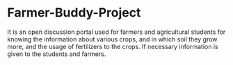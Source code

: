 # Farmer-Buddy-Project
 It is an open discussion portal used for farmers and agricultural students for knowing the information about various crops, and in which soil they grow more, and the usage of fertilizers to the crops. If necessary information is given to the students and farmers.
